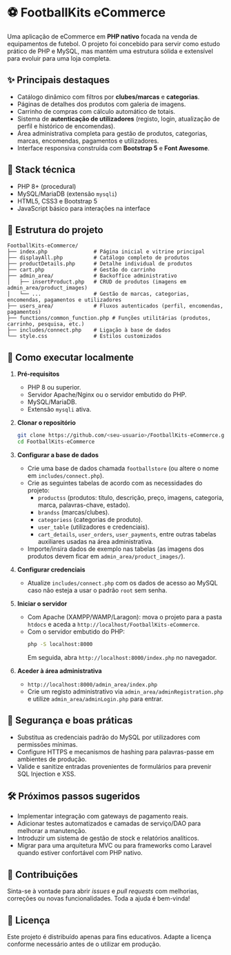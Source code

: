 # ⚽️ FootballKits eCommerce

Uma aplicação de eCommerce em **PHP nativo** focada na venda de equipamentos de futebol. O projeto foi concebido para servir como estudo prático de PHP e MySQL, mas mantém uma estrutura sólida e extensível para evoluir para uma loja completa.

## ✨ Principais destaques
- Catálogo dinâmico com filtros por **clubes/marcas** e **categorias**.
- Páginas de detalhes dos produtos com galeria de imagens.
- Carrinho de compras com cálculo automático de totais.
- Sistema de **autenticação de utilizadores** (registo, login, atualização de perfil e histórico de encomendas).
- Área administrativa completa para gestão de produtos, categorias, marcas, encomendas, pagamentos e utilizadores.
- Interface responsiva construída com **Bootstrap 5** e **Font Awesome**.

## 🧱 Stack técnica
- PHP 8+ (procedural)
- MySQL/MariaDB (extensão `mysqli`)
- HTML5, CSS3 e Bootstrap 5
- JavaScript básico para interações na interface

## 📁 Estrutura do projeto
```
FootballKits-eCommerce/
├── index.php               # Página inicial e vitrine principal
├── displayAll.php          # Catálogo completo de produtos
├── productDetails.php      # Detalhe individual de produtos
├── cart.php                # Gestão do carrinho
├── admin_area/             # Backoffice administrativo
│   ├── insertProduct.php   # CRUD de produtos (imagens em admin_area/product_images)
│   └── ...                 # Gestão de marcas, categorias, encomendas, pagamentos e utilizadores
├── users_area/             # Fluxos autenticados (perfil, encomendas, pagamentos)
├── functions/common_function.php # Funções utilitárias (produtos, carrinho, pesquisa, etc.)
├── includes/connect.php    # Ligação à base de dados
└── style.css               # Estilos customizados
```

## 🚀 Como executar localmente
1. **Pré-requisitos**
   - PHP 8 ou superior.
   - Servidor Apache/Nginx ou o servidor embutido do PHP.
   - MySQL/MariaDB.
   - Extensão `mysqli` ativa.

2. **Clonar o repositório**
   ```bash
   git clone https://github.com/<seu-usuario>/FootballKits-eCommerce.git
   cd FootballKits-eCommerce
   ```

3. **Configurar a base de dados**
   - Crie uma base de dados chamada `footballstore` (ou altere o nome em `includes/connect.php`).
   - Crie as seguintes tabelas de acordo com as necessidades do projeto:
     - `productss` (produtos: título, descrição, preço, imagens, categoria, marca, palavras-chave, estado).
     - `brandss` (marcas/clubes).
     - `categoriess` (categorias de produto).
     - `user_table` (utilizadores e credenciais).
     - `cart_details`, `user_orders`, `user_payments`, entre outras tabelas auxiliares usadas na área administrativa.
   - Importe/insira dados de exemplo nas tabelas (as imagens dos produtos devem ficar em `admin_area/product_images/`).

4. **Configurar credenciais**
   - Atualize `includes/connect.php` com os dados de acesso ao MySQL caso não esteja a usar o padrão `root` sem senha.

5. **Iniciar o servidor**
   - Com Apache (XAMPP/WAMP/Laragon): mova o projeto para a pasta `htdocs` e aceda a `http://localhost/FootballKits-eCommerce`.
   - Com o servidor embutido do PHP:
     ```bash
     php -S localhost:8000
     ```
     Em seguida, abra `http://localhost:8000/index.php` no navegador.

6. **Aceder à área administrativa**
   - `http://localhost:8000/admin_area/index.php`
   - Crie um registo administrativo via `admin_area/adminRegistration.php` e utilize `admin_area/adminLogin.php` para entrar.

## 🔐 Segurança e boas práticas
- Substitua as credenciais padrão do MySQL por utilizadores com permissões mínimas.
- Configure HTTPS e mecanismos de hashing para palavras-passe em ambientes de produção.
- Valide e sanitize entradas provenientes de formulários para prevenir SQL Injection e XSS.

## 🛠️ Próximos passos sugeridos
- Implementar integração com gateways de pagamento reais.
- Adicionar testes automatizados e camadas de serviço/DAO para melhorar a manutenção.
- Introduzir um sistema de gestão de stock e relatórios analíticos.
- Migrar para uma arquitetura MVC ou para frameworks como Laravel quando estiver confortável com PHP nativo.

## 🤝 Contribuições
Sinta-se à vontade para abrir *issues* e *pull requests* com melhorias, correções ou novas funcionalidades. Toda a ajuda é bem-vinda! 

## 📄 Licença
Este projeto é distribuído apenas para fins educativos. Adapte a licença conforme necessário antes de o utilizar em produção.
